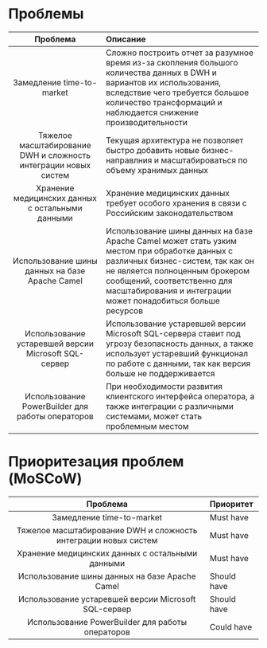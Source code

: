 # Проблемы

|                          **Проблема**                           | **Описание**                                                                                                                                                                                                                                                      |
|:---------------------------------------------------------------:|:------------------------------------------------------------------------------------------------------------------------------------------------------------------------------------------------------------------------------------------------------------------|
|                    Замедление time-to-market                    | Сложно построить отчет за разумное время из-за скопления большого количества данных в DWH и вариантов их использования, вследствие чего требуется большое количество трансформаций и наблюдается снижение производительности                                      |
| Тяжелое масштабирование DWH и сложность интеграции новых систем | Текущая архитектура не позволяет быстро добавить новые бизнес-направлния и масштабироваться по объему хранимых данных                                                                                                                                             |
|        Хранение медицинских данных с остальными данными         | Хранение медицинских данных требует особого хранения в связи с Российским законодательством                                                                                                                                                                       |
|         Использование шины данных на базе Apache Camel          | Использование шины данных на базе Apache Camel может стать узким местом при обработке данных с различных бизнес-систем, так как он не является полноценным брокером сообщений, соответственно для масштабирования и интеграции может понадобиться больше ресурсов |
|      Использование устаревшей версии Microsoft SQL-сервер       | Использование устаревшей версии Microsoft SQL-сервера ставит под угрозу безопасность данных, а также использует устаревший функционал по работе с данными, так как версия больше не поддерживается                                                                |
|        Использование PowerBuilder для работы операторов         | При необходимости развития клиентского интерфейса оператора, а также интеграции с различными системами, может стать проблемным местом                                                                                                                             |

# Приоритезация проблем (MoSCoW)

|                          **Проблема**                           | **Приоритет** |
|:---------------------------------------------------------------:|:--------------|
|                    Замедление time-to-market                    | Must have     |
| Тяжелое масштабирование DWH и сложность интеграции новых систем | Must have     |
|        Хранение медицинских данных с остальными данными         | Must have     |
|         Использование шины данных на базе Apache Camel          | Should have   |
|      Использование устаревшей версии Microsoft SQL-сервер       | Should have   |
|        Использование PowerBuilder для работы операторов         | Could have    |
